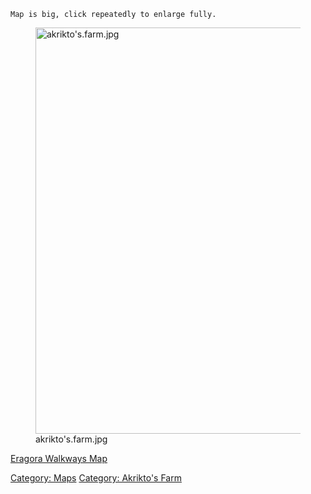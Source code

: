 `Map is big, click repeatedly to enlarge fully.`

<figure>
<img src="akrikto&#39;s.farm.jpg" title="akrikto&#39;s.farm.jpg"
width="650" alt="akrikto&#39;s.farm.jpg" />
<figcaption aria-hidden="true">akrikto's.farm.jpg</figcaption>
</figure>

[Eragora Walkways Map](Eragora_Walkways_Map "wikilink")  

[Category: Maps](Category:_Maps "wikilink") [Category: Akrikto's
Farm](Category:_Akrikto's_Farm "wikilink")

